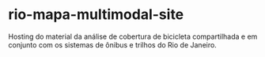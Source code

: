 # rio-mapa-multimodal-site
Hosting do material da análise de cobertura de bicicleta compartilhada e em conjunto com os sistemas de ônibus e trilhos do Rio de Janeiro. 
